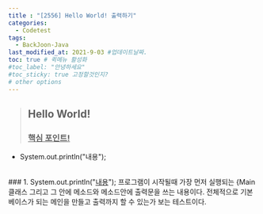 ```yaml
---
title : "[2556] Hello World! 출력하기"
categories:
  - Codetest
tags:
  - BackJoon-Java
last_modified_at: 2021-9-03 #업데이트날짜.
toc: true # 퀵메뉴 활성화
#toc_label: "안녕하세요"
#toc_sticky: true 고정할것인지?
# other options
---
```


>## Hello World!
>### <u>핵심 포인트!</u>
* System.out.println("내용");

<br>
### 1. System.out.println("<u>내용</u>");
	프로그램이 시작될때 가장 먼저 실행되는 {Main 클래스
	그리고 그 안에 메소드와 메소드안에 출력문을 쓰는 내용이다.
	전체적으로 기본 베이스가 되는 메인을 만들고 출력까지 할 수 있는가 보는 테스트이다.
<br>
<script src="https://gist.github.com/Cononi/d3bad3e7f58c4e97db277721d74320c8.js"></script>